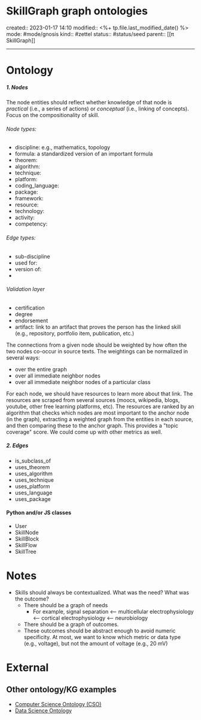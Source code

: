 # SkillGraph graph ontologies
created:: 2023-01-17 14:10
modified:: <%+ tp.file.last_modified_date() %>
mode: #mode/gnosis
kind:: #zettel 
status:: #status/seed
parent:: [[π SkillGraph]]
***

# Ontology
##### 1. Nodes
The node entities should reflect whether knowledge of that node is _practical_ (i.e., a series of actions) or _conceptual_ (i.e., linking of concepts). Focus on the compositionality of skill. 

###### Node types:
* discipline: e.g., mathematics, topology
* formula: a standardized version of an important formula
* theorem: 
* algorithm: 
* technique: 
* platform: 
* coding_language: 
* package: 
* framework: 
* resource: 
* technology: 
* activity: 
* competency:

###### Edge types:
* sub-discipline
* used for:
* version of: 
* 

###### Validation layer
* certification
* degree
* endorsement
* artifact: link to an artifact that proves the person has the linked skill (e.g., repository, portfolio item, publication, etc.)

The connections from a given node should be weighted by how often the two nodes co-occur in source texts. The weightings can be normalized in several ways: 
* over the entire graph
* over all immediate neighbor nodes
* over all immediate neighbor nodes of a particular class

For each node, we should have resources to learn more about that link. The resources are scraped from several sources (moocs, wikipedia, blogs, youtube, other free learning platforms, etc). The resources are ranked by an algorithm that checks which nodes are most important to the anchor node (in the graph), extracting a weighted graph from the entities in each source, and then comparing these to the anchor graph. This provides a "topic coverage" score. We could come up with other metrics as well. 

##### 2. Edges
* is_subclass_of
* uses_theorem
* uses_algorithm
* uses_technique
* uses_platform
* uses_language
* uses_package

#### Python and/or JS classes
* User
* SkillNode
* SkillBlock
* SkillFlow
* SkillTree


# Notes

* Skills should always be contextualized. What was the need? What was the outcome? 
	* There should be a graph of needs
		* For example, signal separation <-- multicellular electrophysiology <-- cortical electrophysiology <-- neurobiology
	* There should be a graph of outcomes. 
	* These outcomes should be abstract enough to avoid numeric specificity. At most, we want to know which metric or data type (e.g., voltage), but not the amount of voltage (e.g., 20 mV)


# External
## Other ontology/KG examples
* [Computer Science Ontology (CSO)](https://cso.kmi.open.ac.uk/topics/computer_science)
* [Data Science Ontology](https://github.com/IBM/datascienceontology)